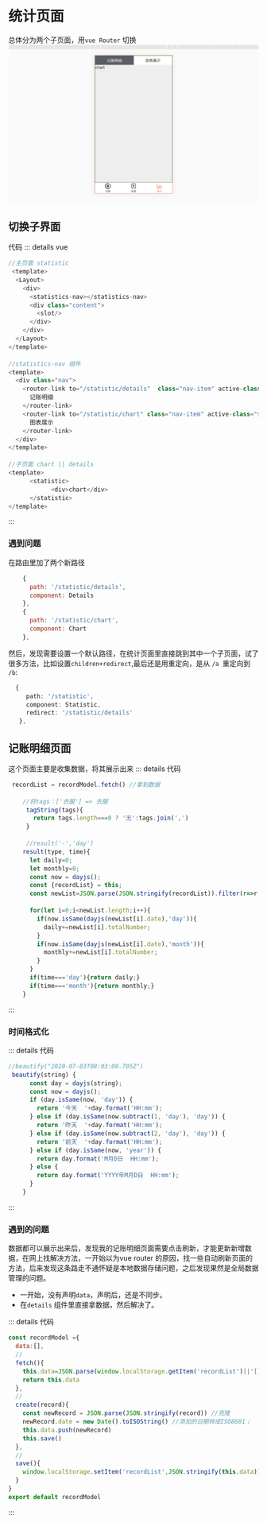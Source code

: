 # 统计页面
总体分为两个子页面，用`vue Router` 切换
![img](./5md-statisticNav.png)
## 切换子界面 
代码
::: details vue
```js
//主页面 statistic
 <template>
  <Layout>
    <div>
      <statistics-nav></statistics-nav>
      <div class="content">
        <slot/>
      </div>
    </div>
  </Layout>
</template>

//statistics-nav 组件
<template>
  <div class="nav">
    <router-link to="/statistic/details"  class="nav-item" active-class="selected" exact>
      记账明细
    </router-link>
    <router-link to="/statistic/chart" class="nav-item" active-class="selected">
      图表展示
    </router-link>
  </div>
</template>

//子页面 chart || details
<template>
      <statistic>
            <div>chart</div>
      </statistic>
</template>
```
:::

### 遇到问题
在路由里加了两个新路径
```js
    {
      path: '/statistic/details',
      component: Details
    },
    {
      path: '/statistic/chart',
      component: Chart
    },
```

然后，发现需要设置一个默认路径，在统计页面里直接跳到其中一个子页面，试了很多方法，比如设置`children+redirect`,最后还是用重定向，是从 `/a `重定向到 `/b`:
 ```ts
   {
      path: '/statistic',
      component: Statistic,
      redirect: '/statistic/details'
    },
   ```

## 记账明细页面
这个页面主要是收集数据，将其展示出来
::: details 代码
```js
 recordList = recordModel.fetch() //拿到数据

    //将tags：['衣服'] => 衣服
     tagString(tags){
       return tags.length===0 ? '无':tags.join(',')
     }

     //result('-','day')
    result(type, time){
      let daily=0;
      let monthly=0;
      const now = dayjs();
      const {recordList} = this;
      const newList=JSON.parse(JSON.stringify(recordList)).filter(r=>r.type===type);

      for(let i=0;i<newList.length;i++){
        if(now.isSame(dayjs(newList[i].date),'day')){
          daily+=newList[i].totalNumber;
        }
        if(now.isSame(dayjs(newList[i].date),'month')){
          monthly+=newList[i].totalNumber;
        }
      }
      if(time==='day'){return daily;}
      if(time==='month'){return monthly;}
    }

```
:::

### 时间格式化
::: details 代码
```js
//beautify("2020-07-03T08:03:09.705Z")
 beautify(string) {
      const day = dayjs(string);
      const now = dayjs();
      if (day.isSame(now, 'day')) {
        return '今天  '+day.format('HH:mm');
      } else if (day.isSame(now.subtract(1, 'day'), 'day')) {
        return '昨天  '+day.format('HH:mm');
      } else if (day.isSame(now.subtract(2, 'day'), 'day')) {
        return '前天  '+day.format('HH:mm');
      } else if (day.isSame(now, 'year')) {
        return day.format('M月D日  HH:mm');
      } else {
        return day.format('YYYY年M月D日  HH:mm');
      }
    }
```
:::

### 遇到的问题
数据都可以展示出来后，发现我的记账明细页面需要点击刷新，才能更新新增数据，在网上找解决方法，一开始以为vue router 的原因，找一些自动刷新页面的方法，后来发现这条路走不通怀疑是本地数据存储问题，之后发现果然是全局数据管理的问题。
* 一开始，没有声明`data`，声明后，还是不同步。
* 在`details` 组件里直接拿数据，然后解决了。

::: details 代码
```js
const recordModel ={
  data:[],
  //
  fetch(){
    this.data=JSON.parse(window.localStorage.getItem('recordList')||'[]' )
    return this.data
  },
  //
  create(record){
    const newRecord = JSON.parse(JSON.stringify(record)) //克隆
    newRecord.date = new Date().toISOString() //添加的日期转成ISO8601；
    this.data.push(newRecord)
    this.save()
  },
  //
  save(){
    window.localStorage.setItem('recordList',JSON.stringify(this.data))
  }
}
export default recordModel

```
:::

